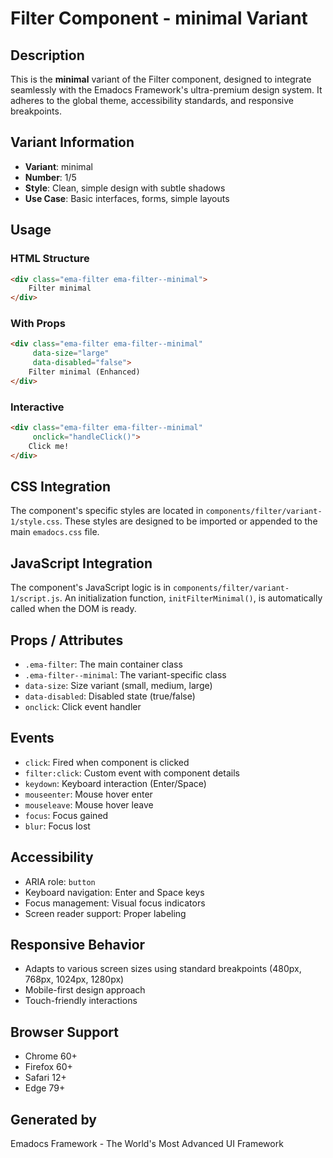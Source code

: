# Filter Component - minimal Variant

## Description
This is the **minimal** variant of the Filter component, designed to integrate seamlessly with the Emadocs Framework's ultra-premium design system. It adheres to the global theme, accessibility standards, and responsive breakpoints.

## Variant Information
- **Variant**: minimal
- **Number**: 1/5
- **Style**: Clean, simple design with subtle shadows
- **Use Case**: Basic interfaces, forms, simple layouts

## Usage

### HTML Structure
```html
<div class="ema-filter ema-filter--minimal">
    Filter minimal
</div>
```

### With Props
```html
<div class="ema-filter ema-filter--minimal" 
     data-size="large" 
     data-disabled="false">
    Filter minimal (Enhanced)
</div>
```

### Interactive
```html
<div class="ema-filter ema-filter--minimal" 
     onclick="handleClick()">
    Click me!
</div>
```

## CSS Integration
The component's specific styles are located in `components/filter/variant-1/style.css`. These styles are designed to be imported or appended to the main `emadocs.css` file.

## JavaScript Integration
The component's JavaScript logic is in `components/filter/variant-1/script.js`. An initialization function, `initFilterMinimal()`, is automatically called when the DOM is ready.

## Props / Attributes
- `.ema-filter`: The main container class
- `.ema-filter--minimal`: The variant-specific class
- `data-size`: Size variant (small, medium, large)
- `data-disabled`: Disabled state (true/false)
- `onclick`: Click event handler

## Events
- `click`: Fired when component is clicked
- `filter:click`: Custom event with component details
- `keydown`: Keyboard interaction (Enter/Space)
- `mouseenter`: Mouse hover enter
- `mouseleave`: Mouse hover leave
- `focus`: Focus gained
- `blur`: Focus lost

## Accessibility
- ARIA role: `button`
- Keyboard navigation: Enter and Space keys
- Focus management: Visual focus indicators
- Screen reader support: Proper labeling

## Responsive Behavior
- Adapts to various screen sizes using standard breakpoints (480px, 768px, 1024px, 1280px)
- Mobile-first design approach
- Touch-friendly interactions

## Browser Support
- Chrome 60+
- Firefox 60+
- Safari 12+
- Edge 79+

## Generated by
Emadocs Framework - The World's Most Advanced UI Framework
